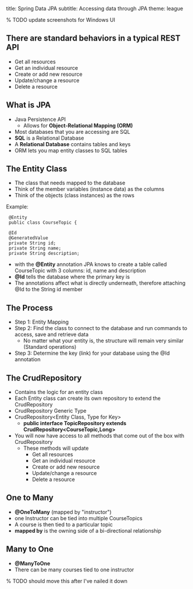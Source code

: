 title: Spring Data JPA
subtitle: Accessing data through JPA
theme: league

% TODO update screenshots for Windows UI




## There are standard behaviors in a typical REST API 

- Get all resources
- Get an individual resource 
- Create or add new resource
- Update/change a resource
- Delete a resource

## What is JPA

- Java Persistence API
  - Allows for **Object-Relational Mapping (ORM)**
- Most databases that you are accessing are SQL
- **SQL** is a Relational Database
- A **Relational Database** contains tables and keys 
- ORM lets you map entity classes to SQL tables

## The Entity Class

- The class that needs mapped to the database
- Think of the member variables (instance data) as the columns
- Think of the objects (class instances) as the rows 

Example:

 ```
  @Entity
  public class CourseTopic {
  
  @Id
  @GeneratedValue
  private String id;
  private String name;
  private String description;

```
- with the **@Entity** annotation JPA knows to create a table called CourseTopic with 3 columns: id, name and description
- **@Id** tells the database where the primary key is
- The annotations affect what is directly underneath, therefore attaching @Id to the String id member

## The Process

- Step 1: Entity Mapping
- Step 2: Find the class to connect to the database and run commands to access, save and retrieve data
  - No matter what your entity is, the structure will remain very similar (Standard operations)
- Step 3: Determine the key (link) for your database using the @Id annotation

## The CrudRepository

- Contains the logic for an entity class
- Each Entity class can create its own repository to extend the CrudRepository
- CrudRepository Generic Type
- CrudRepository<Entity Class, Type for Key>
  - **public interface TopicRepository extends CrudRepository<CourseTopic,Long>**
- You will now have access to all methods that come out of the box with CrudRepository
  - These methods will update
    - Get all resources
    - Get an individual resource 
    - Create or add new resource
    - Update/change a resource
    - Delete a resource 

## One to Many

- **@OneToMany** (mapped by "instructor")
- one Instructor can be tied into multiple CourseTopics
- A course is then tied to a particular topic 
- **mapped by** is the owning side of a bi-directional relationship

## Many to One

- **@ManyToOne**
- There can be many courses tied to one instructor


% TODO should move this after I've nailed it down

<style type="text/css">
.reveal section img.logo {
	border: none;
	background-color: rgba(255, 255, 255, 0.25);
	padding: 1rem;
}
.reveal ol, .reveal dl, .reveal ul {
	margin: 0 0 1rem 2rem;
}
</style>